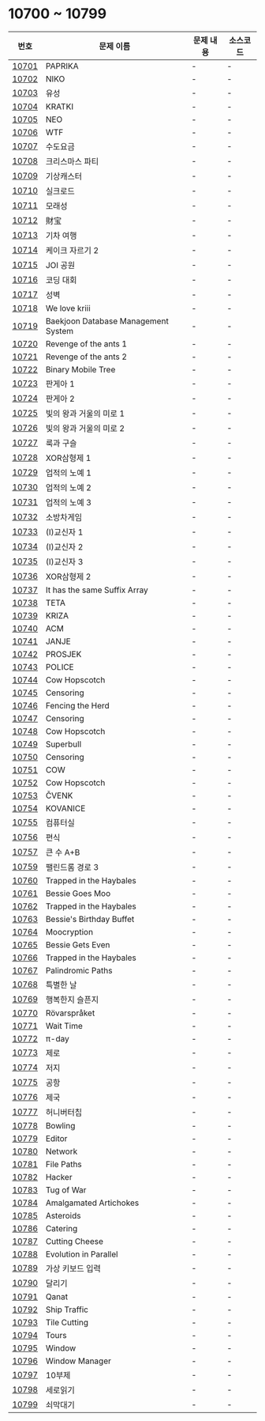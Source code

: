 # 10700 ~ 10799

번호 | 문제 이름 | 문제 내용 | 소스코드
--- | --- | --- | ---
[10701](https://www.acmicpc.net/problem/10701) | PAPRIKA | - | -
[10702](https://www.acmicpc.net/problem/10702) | NIKO | - | -
[10703](https://www.acmicpc.net/problem/10703) | 유성 | - | -
[10704](https://www.acmicpc.net/problem/10704) | KRATKI | - | -
[10705](https://www.acmicpc.net/problem/10705) | NEO | - | -
[10706](https://www.acmicpc.net/problem/10706) | WTF | - | -
[10707](https://www.acmicpc.net/problem/10707) | 수도요금 | - | -
[10708](https://www.acmicpc.net/problem/10708) | 크리스마스 파티 | - | -
[10709](https://www.acmicpc.net/problem/10709) | 기상캐스터 | - | -
[10710](https://www.acmicpc.net/problem/10710) | 실크로드 | - | -
[10711](https://www.acmicpc.net/problem/10711) | 모래성 | - | -
[10712](https://www.acmicpc.net/problem/10712) | 財宝 | - | -
[10713](https://www.acmicpc.net/problem/10713) | 기차 여행 | - | -
[10714](https://www.acmicpc.net/problem/10714) | 케이크 자르기 2 | - | -
[10715](https://www.acmicpc.net/problem/10715) | JOI 공원 | - | -
[10716](https://www.acmicpc.net/problem/10716) | 코딩 대회 | - | -
[10717](https://www.acmicpc.net/problem/10717) | 성벽 | - | -
[10718](https://www.acmicpc.net/problem/10718) | We love kriii | - | -
[10719](https://www.acmicpc.net/problem/10719) | Baekjoon Database Management System | - | -
[10720](https://www.acmicpc.net/problem/10720) | Revenge of the ants 1 | - | -
[10721](https://www.acmicpc.net/problem/10721) | Revenge of the ants 2 | - | -
[10722](https://www.acmicpc.net/problem/10722) | Binary Mobile Tree | - | -
[10723](https://www.acmicpc.net/problem/10723) | 판게아 1 | - | -
[10724](https://www.acmicpc.net/problem/10724) | 판게아 2 | - | -
[10725](https://www.acmicpc.net/problem/10725) | 빛의 왕과 거울의 미로 1 | - | -
[10726](https://www.acmicpc.net/problem/10726) | 빛의 왕과 거울의 미로 2 | - | -
[10727](https://www.acmicpc.net/problem/10727) | 룩과 구슬 | - | -
[10728](https://www.acmicpc.net/problem/10728) | XOR삼형제 1 | - | -
[10729](https://www.acmicpc.net/problem/10729) | 업적의 노예 1 | - | -
[10730](https://www.acmicpc.net/problem/10730) | 업적의 노예 2 | - | -
[10731](https://www.acmicpc.net/problem/10731) | 업적의 노예 3 | - | -
[10732](https://www.acmicpc.net/problem/10732) | 소방차게임 | - | -
[10733](https://www.acmicpc.net/problem/10733) | \(I\)교신자 1 | - | -
[10734](https://www.acmicpc.net/problem/10734) | \(I\)교신자 2 | - | -
[10735](https://www.acmicpc.net/problem/10735) | \(I\)교신자 3 | - | -
[10736](https://www.acmicpc.net/problem/10736) | XOR삼형제 2 | - | -
[10737](https://www.acmicpc.net/problem/10737) | It has the same Suffix Array | - | -
[10738](https://www.acmicpc.net/problem/10738) | TETA | - | -
[10739](https://www.acmicpc.net/problem/10739) | KRIZA | - | -
[10740](https://www.acmicpc.net/problem/10740) | ACM | - | -
[10741](https://www.acmicpc.net/problem/10741) | JANJE | - | -
[10742](https://www.acmicpc.net/problem/10742) | PROSJEK | - | -
[10743](https://www.acmicpc.net/problem/10743) | POLICE | - | -
[10744](https://www.acmicpc.net/problem/10744) | Cow Hopscotch | - | -
[10745](https://www.acmicpc.net/problem/10745) | Censoring | - | -
[10746](https://www.acmicpc.net/problem/10746) | Fencing the Herd | - | -
[10747](https://www.acmicpc.net/problem/10747) | Censoring | - | -
[10748](https://www.acmicpc.net/problem/10748) | Cow Hopscotch | - | -
[10749](https://www.acmicpc.net/problem/10749) | Superbull | - | -
[10750](https://www.acmicpc.net/problem/10750) | Censoring | - | -
[10751](https://www.acmicpc.net/problem/10751) | COW | - | -
[10752](https://www.acmicpc.net/problem/10752) | Cow Hopscotch | - | -
[10753](https://www.acmicpc.net/problem/10753) | ČVENK | - | -
[10754](https://www.acmicpc.net/problem/10754) | KOVANICE | - | -
[10755](https://www.acmicpc.net/problem/10755) | 컴퓨터실 | - | -
[10756](https://www.acmicpc.net/problem/10756) | 편식 | - | -
[10757](https://www.acmicpc.net/problem/10757) | 큰 수 A+B | - | -
[10759](https://www.acmicpc.net/problem/10759) | 팰린드롬 경로 3 | - | -
[10760](https://www.acmicpc.net/problem/10760) | Trapped in the Haybales | - | -
[10761](https://www.acmicpc.net/problem/10761) | Bessie Goes Moo | - | -
[10762](https://www.acmicpc.net/problem/10762) | Trapped in the Haybales | - | -
[10763](https://www.acmicpc.net/problem/10763) | Bessie's Birthday Buffet | - | -
[10764](https://www.acmicpc.net/problem/10764) | Moocryption | - | -
[10765](https://www.acmicpc.net/problem/10765) | Bessie Gets Even | - | -
[10766](https://www.acmicpc.net/problem/10766) | Trapped in the Haybales | - | -
[10767](https://www.acmicpc.net/problem/10767) | Palindromic Paths | - | -
[10768](https://www.acmicpc.net/problem/10768) | 특별한 날 | - | -
[10769](https://www.acmicpc.net/problem/10769) | 행복한지 슬픈지 | - | -
[10770](https://www.acmicpc.net/problem/10770) | Rövarspråket | - | -
[10771](https://www.acmicpc.net/problem/10771) | Wait Time | - | -
[10772](https://www.acmicpc.net/problem/10772) | π-day | - | -
[10773](https://www.acmicpc.net/problem/10773) | 제로 | - | -
[10774](https://www.acmicpc.net/problem/10774) | 저지 | - | -
[10775](https://www.acmicpc.net/problem/10775) | 공항 | - | -
[10776](https://www.acmicpc.net/problem/10776) | 제국 | - | -
[10777](https://www.acmicpc.net/problem/10777) | 허니버터칩 | - | -
[10778](https://www.acmicpc.net/problem/10778) | Bowling | - | -
[10779](https://www.acmicpc.net/problem/10779) | Editor | - | -
[10780](https://www.acmicpc.net/problem/10780) | Network | - | -
[10781](https://www.acmicpc.net/problem/10781) | File Paths | - | -
[10782](https://www.acmicpc.net/problem/10782) | Hacker | - | -
[10783](https://www.acmicpc.net/problem/10783) | Tug of War | - | -
[10784](https://www.acmicpc.net/problem/10784) | Amalgamated Artichokes | - | -
[10785](https://www.acmicpc.net/problem/10785) | Asteroids | - | -
[10786](https://www.acmicpc.net/problem/10786) | Catering | - | -
[10787](https://www.acmicpc.net/problem/10787) | Cutting Cheese | - | -
[10788](https://www.acmicpc.net/problem/10788) | Evolution in Parallel | - | -
[10789](https://www.acmicpc.net/problem/10789) | 가상 키보드 입력 | - | -
[10790](https://www.acmicpc.net/problem/10790) | 달리기 | - | -
[10791](https://www.acmicpc.net/problem/10791) | Qanat | - | -
[10792](https://www.acmicpc.net/problem/10792) | Ship Traffic | - | -
[10793](https://www.acmicpc.net/problem/10793) | Tile Cutting | - | -
[10794](https://www.acmicpc.net/problem/10794) | Tours | - | -
[10795](https://www.acmicpc.net/problem/10795) | Window | - | -
[10796](https://www.acmicpc.net/problem/10796) | Window Manager | - | -
[10797](https://www.acmicpc.net/problem/10797) | 10부제 | - | -
[10798](https://www.acmicpc.net/problem/10798) | 세로읽기 | - | -
[10799](https://www.acmicpc.net/problem/10799) | 쇠막대기 | - | -
